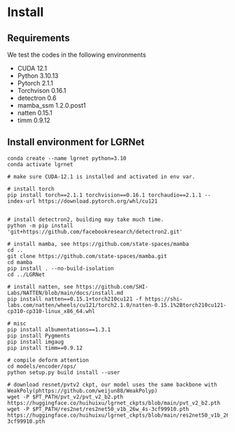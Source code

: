 # Install
## Requirements
We test the codes in the following environments

- CUDA 12.1
- Python 3.10.13
- Pytorch 2.1.1
- Torchvison 0.16.1
- detectron 0.6
- mamba_ssm 1.2.0.post1
- natten 0.15.1
- timm 0.9.12

## Install environment for LGRNet

```
conda create --name lgrnet python=3.10
conda activate lgrnet

# make sure CUDA-12.1 is installed and activated in env var.

# install torch
pip install torch==2.1.1 torchvision==0.16.1 torchaudio==2.1.1 --index-url https://download.pytorch.org/whl/cu121


# install detectron2, building may take much time.
python -m pip install 'git+https://github.com/facebookresearch/detectron2.git'

# install mamba, see https://github.com/state-spaces/mamba
cd .. 
git clone https://github.com/state-spaces/mamba.git
cd mamba
pip install . --no-build-isolation
cd ../LGRNet

# install natten, see https://github.com/SHI-Labs/NATTEN/blob/main/docs/install.md
pip install natten==0.15.1+torch210cu121 -f https://shi-labs.com/natten/wheels/cu121/torch2.1.0/natten-0.15.1%2Btorch210cu121-cp310-cp310-linux_x86_64.whl

# misc
pip install albumentations==1.3.1
pip install Pygments
pip install imgaug
pip install timm==0.9.12

# compile deform attention
cd models/encoder/ops/
python setup.py build install --user

# download resnet/pvtv2 ckpt, our model uses the same backbone with WeakPoly(phttps://github.com/weijun88/WeakPolyp)
wget -P $PT_PATH/pvt_v2/pvt_v2_b2.pth  https://huggingface.co/huihuixu/lgrnet_ckpts/blob/main/pvt_v2_b2.pth  
wget -P $PT_PATH/res2net/res2net50_v1b_26w_4s-3cf99910.pth  https://huggingface.co/huihuixu/lgrnet_ckpts/blob/main/res2net50_v1b_26w_4s-3cf99910.pth

```

